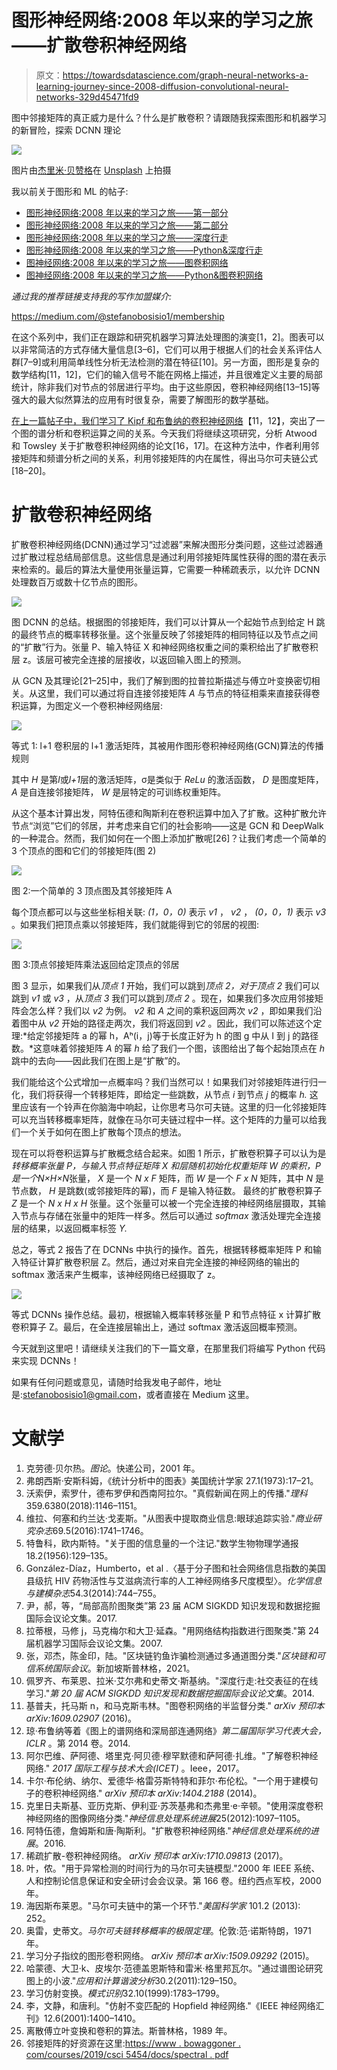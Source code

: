 # 图形神经网络:2008 年以来的学习之旅——扩散卷积神经网络

> 原文：<https://towardsdatascience.com/graph-neural-networks-a-learning-journey-since-2008-diffusion-convolutional-neural-networks-329d45471fd9>

图中邻接矩阵的真正威力是什么？什么是扩散卷积？请跟随我探索图形和机器学习的新冒险，探索 DCNN 理论

![](img/e8e1f0c8fad9a692f33f63b7f099b0ef.png)

图片由[杰里米·贝赞格](https://unsplash.com/@jeremybezanger)在 [Unsplash](https://unsplash.com/photos/XyoEsSW6UG8) 上拍摄

我以前关于图形和 ML 的帖子:

*   [图形神经网络:2008 年以来的学习之旅——第一部分](/graph-neural-networks-a-learning-journey-since-2008-part-1-7df897834df9?source=your_stories_page----------------------------------------)
*   [图形神经网络:2008 年以来的学习之旅——第二部分](/graph-neural-networks-a-learning-journey-since-2008-part-2-22dbf7a3b0d?source=your_stories_page----------------------------------------)
*   [图形神经网络:2008 年以来的学习之旅——深度行走](/graph-neural-networks-a-learning-journey-since-2008-deep-walk-e424e716070a?source=your_stories_page----------------------------------------)
*   [图形神经网络:2008 年以来的学习之旅——Python&深度行走](/graph-neural-networks-a-learning-journey-since-2008-python-deep-walk-29c3e31432f?source=your_stories_page----------------------------------------)
*   [图神经网络:2008 年以来的学习之旅——图卷积网络](/graph-neural-networks-a-learning-journey-since-2008-graph-convolution-network-aadd77e91606)
*   [图神经网络:2008 年以来的学习之旅——Python&图卷积网络](/graph-neural-networks-a-learning-journey-since-2008-python-graph-convolutional-network-5edfd99f8190)

*通过我的推荐链接支持我的写作加盟媒介:*

<https://medium.com/@stefanobosisio1/membership>  

在这个系列中，我们正在跟踪和研究机器学习算法处理图的演变[1，2]。图表可以以非常简洁的方式存储大量信息[3–6]，它们可以用于根据人们的社会关系评估人群[7–9]或利用简单线性分析无法检测的潜在特征[10]。另一方面，图形是复杂的数学结构[11，12]，它们的输入信号不能在网格上描述，并且很难定义主要的局部统计，除非我们对节点的邻居进行平均。由于这些原因，卷积神经网络[13–15]等强大的最大似然算法的应用有时很复杂，需要了解图形的数学基础。

[在上一篇帖子中，我们学习了 Kipf 和布鲁纳的卷积神经网络](/graph-neural-networks-a-learning-journey-since-2008-graph-convolution-network-aadd77e91606)【11，12】，突出了一个图的谱分析和卷积运算之间的关系。今天我们将继续这项研究，分析 Atwood 和 Towsley 关于扩散卷积神经网络的论文[16，17]。在这种方法中，作者利用邻接矩阵和频谱分析之间的关系，利用邻接矩阵的内在属性，得出马尔可夫链公式[18–20]。

# 扩散卷积神经网络

扩散卷积神经网络(DCNN)通过学习“过滤器”来解决图形分类问题，这些过滤器通过扩散过程总结局部信息。这些信息是通过利用邻接矩阵属性获得的图的潜在表示来检索的。最后的算法大量使用张量运算，它需要一种稀疏表示，以允许 DCNN 处理数百万或数十亿节点的图形。

![](img/227410627ab7e109ee3914696384dea2.png)

图 DCNN 的总结。根据图的邻接矩阵，我们可以计算从一个起始节点到给定 H 跳的最终节点的概率转移张量。这个张量反映了邻接矩阵的相同特征以及节点之间的“扩散”行为。张量 P、输入特征 X 和神经网络权重之间的乘积给出了扩散卷积层 z。该层可被完全连接的层接收，以返回输入图上的预测。

从 GCN 及其理论[21–25]中，我们了解到图的拉普拉斯描述与傅立叶变换密切相关。从这里，我们可以通过将自连接邻接矩阵 *A* 与节点的特征相乘来直接获得卷积运算，为图定义一个卷积神经网络层:

![](img/6927dc72e9ad68131d93fe8d57e2adab.png)

等式 1: l+1 卷积层的 l+1 激活矩阵，其被用作图形卷积神经网络(GCN)算法的传播规则

其中 *H* 是第*l*或*l+1*层的激活矩阵，σ是类似于 *ReLu* 的激活函数， *D* 是图度矩阵， *A* 是自连接邻接矩阵， *W* 是层特定的可训练权重矩阵。

从这个基本计算出发，阿特伍德和陶斯利在卷积运算中加入了扩散。这种扩散允许节点“浏览”它们的邻居，并考虑来自它们的社会影响——这是 GCN 和 DeepWalk 的一种混合。然而，我们如何在一个图上添加扩散呢[26]？让我们考虑一个简单的 3 个顶点的图和它们的邻接矩阵(图 2)

![](img/0990a61beada03db4a47e9ad257ea916.png)

图 2:一个简单的 3 顶点图及其邻接矩阵 A

每个顶点都可以与这些坐标相关联: *(1，0，0)* 表示 *v1* ， *v2* ， *(0，0，1)* 表示 *v3* 。如果我们把顶点乘以邻接矩阵，我们就能得到它的邻居的视图:

![](img/c68b1796942b6e67dec56556e722e29a.png)

图 3:顶点邻接矩阵乘法返回给定顶点的邻居

图 3 显示，如果我们从*顶点 1* 开始，我们可以跳到*顶点 2，*对于*顶点 2* 我们可以跳到 *v1* 或 *v3* ，从*顶点 3* 我们可以跳到*顶点 2* 。现在，如果我们多次应用邻接矩阵会怎么样？我们以 *v2* 为例。 *v2* 和 *A* 之间的乘积返回两次 *v2* ，即如果我们沿着图中从 *v2* 开始的路径走两次，我们将返回到 *v2* 。因此，我们可以陈述这个定理:*给定邻接矩阵 a 的幂 h，Aʰ(i，j)等于长度正好为 h 的图 g 中从 I 到 j 的路径数。*这意味着邻接矩阵 *A* 的幂 *h* 给了我们一个图，该图给出了每个起始顶点在 *h* 跳中的去向——因此我们在图上是“扩散”的。

我们能给这个公式增加一点概率吗？我们当然可以！如果我们对邻接矩阵进行归一化，我们将获得一个转移矩阵，即给定一些跳数，从节点 *i* 到节点 *j* 的概率 *h.* 这里应该有一个铃声在你脑海中响起，让你思考马尔可夫链。这里的归一化邻接矩阵可以充当转移概率矩阵，就像在马尔可夫链过程中一样。这个矩阵的力量可以给我们一个关于如何在图上扩散每个顶点的想法。

现在可以将卷积运算与扩散概念结合起来。如图 1 所示，扩散卷积算子可以认为是*转移概率张量 P，*与输入节点特征矩阵 *X* 和层随机初始化权重矩阵 *W 的乘积，P* 是一个*N×H×N*张量， *X* 是一个 *N x F* 矩阵，而 *W* 是一个 *F x N* 矩阵，其中 *N* 是节点数， *H* 是跳数(或邻接矩阵的幂)，而 *F* 是输入特征数。 最终的扩散卷积算子 *Z* 是一个 *N x H x H* 张量。这个张量可以被一个完全连接的神经网络层摄取，其输入节点与存储在张量中的矩阵一样多。然后可以通过 *softmax* 激活处理完全连接层的结果，以返回概率标签 *Y.*

总之，等式 2 报告了在 DCNNs 中执行的操作。首先，根据转移概率矩阵 P 和输入特征计算扩散卷积层 Z。然后，通过对来自完全连接的神经网络的输出的 softmax 激活来产生概率，该神经网络已经摄取了 z。

![](img/e401aa26907ac49d8e1d2e1c2aacf0d0.png)

等式 DCNNs 操作总结。最初，根据输入概率转移张量 P 和节点特征 x 计算扩散卷积算子 Z。最后，在全连接层输出上，通过 softmax 激活返回概率预测。

今天就到这里吧！请继续关注我们的下一篇文章，在那里我们将编写 Python 代码来实现 DCNNs！

如果有任何问题或意见，请随时给我发电子邮件，地址是:stefanobosisio1@gmail.com，或者直接在 Medium 这里。

# 文献学

1.  克劳德·贝尔热。*图论*。快递公司，2001 年。
2.  弗朗西斯·安斯科姆，《统计分析中的图表》美国统计学家 27.1(1973):17–21。
3.  沃索伊，索罗什，德布罗伊和西南阿拉尔。"真假新闻在网上的传播."*理科*359.6380(2018):1146–1151。
4.  维拉、何塞和约兰达·戈麦斯。"从图表中提取商业信息:眼球追踪实验."*商业研究杂志*69.5(2016):1741–1746。
5.  特鲁科，欧内斯特。"关于图的信息量的一个注记."数学生物物理学通报 18.2(1956):129–135。
6.  González-Díaz，Humberto，et al .〈基于分子图和社会网络信息指数的美国县级抗 HIV 药物活性与艾滋病流行率的人工神经网络多尺度模型〉。*化学信息与建模杂志*54.3(2014):744–755。
7.  尹，郝，等，“局部高阶图聚类”第 23 届 ACM SIGKDD 知识发现和数据挖掘国际会议论文集。2017.
8.  拉蒂根，马修 j，马克梅尔和大卫·延森。"用网络结构指数进行图聚类."第 24 届机器学习国际会议论文集。2007.
9.  张，邓杰，陈金印，陆。"区块链钓鱼诈骗检测通过多通道图分类."*区块链和可信系统国际会议*。新加坡斯普林格，2021。
10.  佩罗齐、布莱恩、拉米·艾尔弗和史蒂文·斯基纳。"深度行走:社交表征的在线学习."*第 20 届 ACM SIGKDD 知识发现和数据挖掘国际会议论文集*。2014.
11.  基普夫，托马斯 n，和马克斯韦林。"图卷积网络的半监督分类." *arXiv 预印本 arXiv:1609.02907* (2016)。
12.  琼·布鲁纳等着《图上的谱网络和深局部连通网络》*第二届国际学习代表大会，ICLR* 。第 2014 卷。2014.
13.  阿尔巴维、萨阿德、塔里克·阿贝德·穆罕默德和萨阿德·扎维。"了解卷积神经网络." *2017 国际工程与技术大会(ICET)* 。Ieee，2017。
14.  卡尔·布伦纳、纳尔、爱德华·格雷芬斯特特和菲尔·布伦松。"一个用于建模句子的卷积神经网络." *arXiv 预印本 arXiv:1404.2188* (2014)。
15.  克里日夫斯基、亚历克斯、伊利亚·苏茨基弗和杰弗里·e·辛顿。"使用深度卷积神经网络的图像网络分类."*神经信息处理系统进展*25(2012):1097–1105。
16.  阿特伍德，詹姆斯和唐·陶斯利。"扩散卷积神经网络."*神经信息处理系统的进展*。2016.
17.  稀疏扩散-卷积神经网络。 *arXiv 预印本 arXiv:1710.09813* (2017)。
18.  叶，侬。"用于异常检测的时间行为的马尔可夫链模型."2000 年 IEEE 系统、人和控制论信息保证和安全研讨会会议录。第 166 卷。纽约西点军校，2000 年。
19.  海因斯布莱恩。"马尔可夫链中的第一个环节."*美国科学家* 101.2 (2013): 252。
20.  奥雷，史蒂文。*马尔可夫链转移概率的极限定理*。伦敦:范·诺斯特朗，1971 年。
21.  学习分子指纹的图形卷积网络。 *arXiv 预印本 arXiv:1509.09292* (2015)。
22.  哈蒙德、大卫·k、皮埃尔·范德盖恩斯特和雷米·格里邦瓦尔。"通过谱图论研究图上的小波."*应用和计算谐波分析*30.2(2011):129–150。
23.  学习仿射变换。*模式识别*32.10(1999):1783–1799。
24.  李，文静，和唐利。"仿射不变匹配的 Hopfield 神经网络."《IEEE 神经网络汇刊》12.6(2001):1400–1410。
25.  离散傅立叶变换和卷积的算法。斯普林格，1989 年。
26.  邻接矩阵的好资源在这里:[https://www . bowaggoner . com/courses/2019/csci 5454/docs/spectral . pdf](https://www.bowaggoner.com/courses/2019/csci5454/docs/spectral.pdf)
